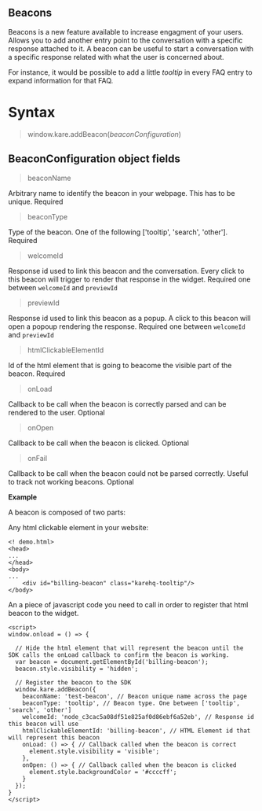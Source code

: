 ## Beacons

Beacons is a new feature available to increase engagment of your users. Allows you to add another entry point to the conversation with a specific response attached to it. A beacon can be useful to start a conversation with a specific response related with what the user is concerned about.

For instance, it would be possible to add a little _tooltip_ in every FAQ entry to expand information for that FAQ. 

# Syntax
> window.kare.addBeacon(_beaconConfiguration_)


## BeaconConfiguration object fields
 > beaconName
    
Arbitrary name to identify the beacon in your webpage. This has to be unique. Required
  
 > beaconType

Type of the beacon. One of the following ['tooltip', 'search', 'other']. Required

 > welcomeId

Response id used to link this beacon and the conversation. Every click to this beacon will trigger to render that response in the widget. Required one between `welcomeId` and `previewId`
  
 > previewId

Response id used to link this beacon as a popup. A click to this beacon will open a popoup rendering the response. Required one between `welcomeId` and `previewId`

 > htmlClickableElementId

Id of the html element that is going to beacome the visible part of the beacon. Required

 > onLoad

Callback to be call when the beacon is correctly parsed and can be rendered to the user. Optional

 > onOpen

Callback to be call when the beacon is clicked. Optional

 > onFail

Callback to be call when the beacon could not be parsed correctly. Useful to track not working beacons. Optional


**Example**

A beacon is composed of two parts:

Any html clickable element in your website:

```
<! demo.html>
<head>
...
</head>
<body>
...
    <div id="billing-beacon" class="karehq-tooltip"/>
</body>
```

An a piece of javascript code you need to call in order to register that html beacon to the widget.

```
<script>
window.onload = () => {

  // Hide the html element that will represent the beacon until the SDK calls the onLoad callback to confirm the beacon is working.
  var beacon = document.getElementById('billing-beacon');
  beacon.style.visibility = 'hidden';

  // Register the beacon to the SDK
  window.kare.addBeacon({
    beaconName: 'test-beacon', // Beacon unique name across the page
    beaconType: 'tooltip', // Beacon type. One between ['tooltip', 'search', 'other']
    welcomeId: 'node_c3cac5a08df51e825af0d86ebf6a52eb', // Response id this beacon will use
    htmlClickableElementId: 'billing-beacon', // HTML Element id that will represent this beacon
    onLoad: () => { // Callback called when the beacon is correct
      element.style.visibility = 'visible';
    },
    onOpen: () => { // Callback called when the beacon is clicked
      element.style.backgroundColor = '#ccccff';
    }
  });
}
</script>
```
